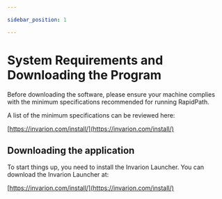 ```yaml
---

sidebar_position: 1

---
```

# System Requirements and Downloading the Program

Before downloading the software, please ensure your machine complies with the minimum specifications recommended for running RapidPath.

A list of the minimum specifications can be reviewed here:

[https://invarion.com/install/](https://invarion.com/install/)

## Downloading the application

To start things up, you need to install the Invarion Launcher. You can download the Invarion Launcher at:

[https://invarion.com/install/](https://invarion.com/install/)

